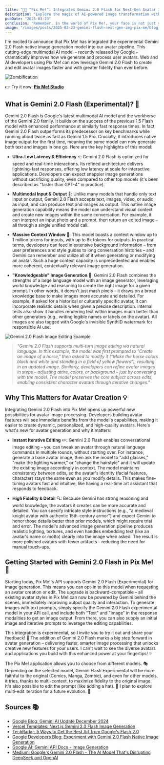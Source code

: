 ```yaml
---
title: "🤖🤳 “Pix Me!”: Integrates Gemini 2.0 Flash for Next-Gen Avatar Image"
description: "Explore the magic of AI-powered image transformation with Pix Me!, a fun and free app that turns your selfies into pop culture icons."
pubDate: "2025-03-23"
conclusion: "Remember, in the world of Pix Me!, your face is not just your face - it's a canvas for a thousand fantastic facets of yourself. What will you discover?"
image: "/images/posts/2025-03-23-gemini-flash-next-gen-img-pix-me/blog_gemini_keyword_header.width-2200.format-webp.webp"
---
```


I'm excited to announce that Pix Me! has integrated the experimental Gemini 2.0 Flash native image generation model into our avatar pipeline. This cutting-edge multimodal AI model – recently released by Google – dramatically improves how we generate and process user avatars. Web and AI developers using Pix Me! can now leverage Gemini 2.0 Flash to create and edit avatar images faster and with greater fidelity than ever before.

![Zombification](/images/posts/2025-03-23-gemini-flash-next-gen-img-pix-me/pix-me-gemini-flash-exp-720.gif)

👉 Try it now: **[Pix Me! Studio](https://pix-me.studio)**

## What is Gemini 2.0 Flash (Experimental)? 🤔

Gemini 2.0 Flash is Google's latest multimodal AI model and the workhorse of the Gemini 2.0 family. It builds on the success of the previous 1.5 Flash model with enhanced performance at similarly fast response times. In fact, Gemini 2.0 Flash outperforms its predecessor on key benchmarks while running about twice as fast as Gemini 1.5 Pro. Crucially, it introduces native image output for the first time, meaning the same model can now generate both text and images in one go. Here are the key highlights of this model:

- **Ultra-Low Latency & Efficiency** ⚡: Gemini 2.0 Flash is optimized for speed and real-time interactions. Its refined architecture delivers lightning-fast responses, offering low latency at scale for interactive applications. Developers can expect snappier image generations without sacrificing quality, even compared to other top models (it's been described as "faster than GPT-4" in practice).

- **Multimodal Input & Output** 🔄: Unlike many models that handle only text input or output, Gemini 2.0 Flash accepts text, images, video, or audio as input, and can produce text and images as output. This native image generation capability means the model can understand visual context and create new images within the same conversation. For example, it can interpret an input photo and a prompt, then return an edited image – all through a single unified model call.

- **Massive Context Window** 🧠: This model boasts a context window up to 1 million tokens for inputs, with up to 8k tokens for outputs. In practical terms, developers can feed in extensive background information – from user preferences and style guides to long conversation histories – and Gemini can remember and utilize all of it when generating or modifying an avatar. Such a huge context capacity is unprecedented and enables more coherent, contextually relevant image generation.

- **"Knowledgeable" Image Generation** 🎨: Gemini 2.0 Flash combines the strengths of a large language model with an image generator, leveraging world knowledge and reasoning to create the right image for a given prompt. In other words, it doesn't just mash pixels – it draws on a broad knowledge base to make images more accurate and detailed. For example, if asked for a historical or culturally specific avatar, it can incorporate realistic details when given a precise description. Internal tests also show it handles rendering text within images much better than other generators (e.g., writing legible names or labels on the avatar). All images are also tagged with Google's invisible SynthID watermark for responsible AI use.

![Gemini 2.0 Flash Image Editing Example](/images/posts/2025-03-23-gemini-flash-next-gen-img-pix-me/f2a1652356bc2558e8788c0a3d4968776d771cfd8c20f2bd7973d047188518f6.png)

> *"Gemini 2.0 Flash supports multi-turn image editing via natural language. In this example, the model was first prompted to "Create an image of a horse," then asked to modify it ("Make the horse colors black and white and standing in a field of yellow flowers"), resulting in an updated image. Similarly, developers can refine avatar images in steps – adjusting attire, colors, or background – just by conversing with the model. The model preserves the core subject across edits, enabling consistent character avatars through iterative changes."*

## Why This Matters for Avatar Creation 💡

Integrating Gemini 2.0 Flash into Pix Me! opens up powerful new possibilities for avatar image processing. Developers building avatar features will see immediate benefits from the model's capabilities, making it easier to create dynamic, personalized, and high-quality avatars. Here's what's new for avatar generation and why it matters:

- **Instant Iterative Editing** ✏️: Gemini 2.0 Flash enables conversational image editing – you can tweak an avatar through natural language commands in multiple rounds, without starting over. For instance, generate a base avatar image, then ask the model to "add glasses," "make the lighting warmer," or "change the hairstyle" and it will update the existing image accordingly in context. The model maintains consistency between edits, so the avatar's identity (facial features, character) stays the same even as you modify details. This makes fine-tuning avatars fast and intuitive, like having a real-time art assistant that responds to feedback.

- **High Fidelity & Detail** 🔍: Because Gemini has strong reasoning and world knowledge, the avatars it creates can be more accurate and detailed. You can specify intricate style instructions (e.g., "a medieval knight avatar with authentic 15th-century armor") and expect Gemini to honor those details better than prior models, which might require trial and error. The model's advanced image generation pipeline produces realistic lighting, textures, and even handles embedding text (like an avatar's name or motto) clearly into the image when asked. The result is more polished avatars with fewer artifacts – reducing the need for manual touch-ups.

## Getting Started with Gemini 2.0 Flash in Pix Me! 🚀

Starting today, Pix Me!'s API supports Gemini 2.0 Flash (Experimental) for image generation. This means you can opt-in to this model when requesting an avatar creation or edit. The upgrade is backward-compatible – all existing avatar styles in Pix Me! can now be powered by Gemini behind the scenes, immediately improving output quality and interaction. To generate images with text prompts, simply specify the Gemini 2.0 Flash experimental model in your API call, and include both "Text" and "Image" in the response modalities to get an image output. From there, you can also supply an initial image and iterative prompts to leverage the editing capabilities.

This integration is experimental, so I invite you to try it out and share your feedback! 🧪 The addition of Gemini 2.0 Flash marks a big step forward in avatar generation – delivering faster, smarter image processing that unlocks creative new features for your users. I can't wait to see the diverse avatars and applications you build with this enhanced power at your fingertips! ✨

The Pix Me! application allows you to choose from different models. 🎭 Depending on the selected model, Gemini Flash Experimental will be more faithful to the original (Comics, Manga, Zombie), and even for other models, it tries, thanks to multi-context, to maximize fidelity to the original image. It's also possible to edit the prompt (like adding a hat). 🎩 I plan to explore multi-edit iteration for a future evolution. 🔮

## Sources 📚

- [Google Blog: Gemini AI Update December 2024](https://blog.google/technology/google-deepmind/google-gemini-ai-update-december-2024/?ref=zazen_code)
- [Vercel Templates: Next.js Gemini 2.0 Flash Image Generation](https://vercel.com/templates/next.js/gemini-2-0-flash-image-generation-and-editing?ref=zazen_code)
- [TechRadar: 5 Ways to Get the Best Art from Google's Flash 2.0](https://www.techradar.com/computing/artificial-intelligence/i-tried-geminis-new-ai-image-generation-tool-here-are-5-ways-to-get-the-best-art-from-googles-flash-2-0?ref=zazen_code)
- [Google Developers Blog: Experiment with Gemini 2.0 Flash Native Image Generation](https://developers.googleblog.com/en/experiment-with-gemini-20-flash-native-image-generation/?ref=zazen_code)
- [Google AI: Gemini API Docs - Image Generation](https://ai.google.dev/gemini-api/docs/image-generation?ref=zazen_code)
- [Medium: Google's Gemini 2.0 Flash - The AI Model That's Disrupting DeepSeek and OpenAI](https://medium.com/@mail_18109/googles-gemini-2-0-flash-the-ai-model-that-s-disrupting-deepseek-and-openai-2ddec286df91?ref=zazen_code)
